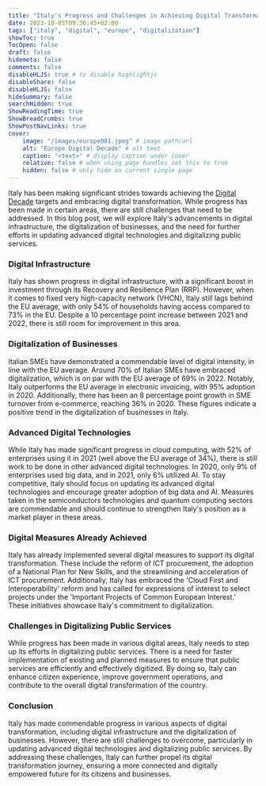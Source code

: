 ```yaml
---
title: "Italy's Progress and Challenges in Achieving Digital Transformation"
date: 2023-10-05T09:36:45+02:00
tags: ["italy", "digital", "europe", "digitalization"]
showToc: true
TocOpen: false
draft: false
hidemeta: false
comments: false
disableHLJS: true # to disable highlightjs
disableShare: false
disableHLJS: false
hideSummary: false
searchHidden: true
ShowReadingTime: true
ShowBreadCrumbs: true
ShowPostNavLinks: true
cover:
    image: "/images/europe001.jpeg" # image path/url
    alt: "Europe Digital Decade" # alt text
    caption: "<text>" # display caption under cover
    relative: false # when using page bundles set this to true
    hidden: false # only hide on current single page
---
```

Italy has been making significant strides towards achieving the [Digital Decade](https://commission.europa.eu/strategy-and-policy/priorities-2019-2024/europe-fit-digital-age/europes-digital-decade-digital-targets-2030_en) targets and embracing digital transformation. While progress has been made in certain areas, there are still challenges that need to be addressed. In this blog post, we will explore Italy's advancements in digital infrastructure, the digitalization of businesses, and the need for further efforts in updating advanced digital technologies and digitalizing public services.

### Digital Infrastructure
Italy has shown progress in digital infrastructure, with a significant boost in investment through its Recovery and Resilience Plan (RRP). However, when it comes to fixed very high-capacity network (VHCN), Italy still lags behind the EU average, with only 54% of households having access compared to 73% in the EU. Despite a 10 percentage point increase between 2021 and 2022, there is still room for improvement in this area.

### Digitalization of Businesses
Italian SMEs have demonstrated a commendable level of digital intensity, in line with the EU average. Around 70% of Italian SMEs have embraced digitalization, which is on par with the EU average of 69% in 2022. Notably, Italy outperforms the EU average in electronic invoicing, with 95% adoption in 2020. Additionally, there has been an 8 percentage point growth in SME turnover from e-commerce, reaching 36% in 2020. These figures indicate a positive trend in the digitalization of businesses in Italy.

### Advanced Digital Technologies
While Italy has made significant progress in cloud computing, with 52% of enterprises using it in 2021 (well above the EU average of 34%), there is still work to be done in other advanced digital technologies. In 2020, only 9% of enterprises used big data, and in 2021, only 6% utilized AI. To stay competitive, Italy should focus on updating its advanced digital technologies and encourage greater adoption of big data and AI. Measures taken in the semiconductors technologies and quantum computing sectors are commendable and should continue to strengthen Italy's position as a market player in these areas.

### Digital Measures Already Achieved
Italy has already implemented several digital measures to support its digital transformation. These include the reform of ICT procurement, the adoption of a National Plan for New Skills, and the streamlining and acceleration of ICT procurement. Additionally, Italy has embraced the 'Cloud First and Interoperability' reform and has called for expressions of interest to select projects under the 'Important Projects of Common European Interest.' These initiatives showcase Italy's commitment to digitalization.

### Challenges in Digitalizing Public Services
While progress has been made in various digital areas, Italy needs to step up its efforts in digitalizing public services. There is a need for faster implementation of existing and planned measures to ensure that public services are efficiently and effectively digitized. By doing so, Italy can enhance citizen experience, improve government operations, and contribute to the overall digital transformation of the country.

### Conclusion
Italy has made commendable progress in various aspects of digital transformation, including digital infrastructure and the digitalization of businesses. However, there are still challenges to overcome, particularly in updating advanced digital technologies and digitalizing public services. By addressing these challenges, Italy can further propel its digital transformation journey, ensuring a more connected and digitally empowered future for its citizens and businesses.